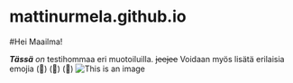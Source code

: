 # mattinurmela.github.io
#Hei Maailma!

***Tässä*** *on* testihommaa eri muotoiluilla. ~~jeejee~~
Voidaan myös lisätä erilaisia emojia (&#x1F49B;) (&#x1F534;) (&#x1F53C;)
![This is an image](https://myoctocat.com/assets/images/base-octocat.svg)
